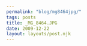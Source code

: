 ```yaml
---
permalink: "blog/mg8464jpg/"
tags: posts
title: _MG_8464.JPG
date: 2009-12-22
layout: layouts/post.njk
---
```


